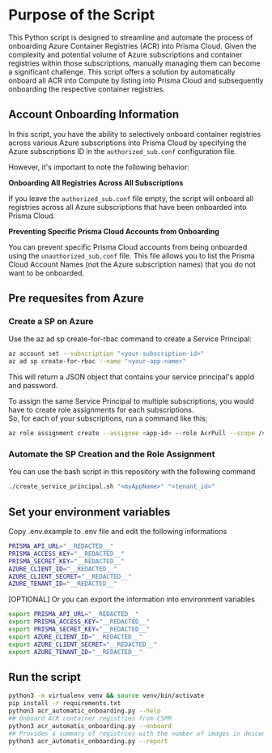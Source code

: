 # Purpose of the Script

This Python script is designed to streamline and automate the process of onboarding Azure Container Registries (ACR) into Prisma Cloud. Given the complexity and potential volume of Azure subscriptions and container registries within those subscriptions, manually managing them can become a significant challenge. This script offers a solution by automatically onboard all ACR into Compute by listing  into Prisma Cloud and subsequently onboarding the respective container registries. 

## Account Onboarding Information
In this script, you have the ability to selectively onboard container registries across various Azure subscriptions into Prisma Cloud by specifying the Azure subscriptions ID in the `authorized_sub.conf` configuration file.

However, it's important to note the following behavior:

**Onboarding All Registries Across All Subscriptions**

If you leave the `authorized_sub.conf` file empty, the script will onboard all registries across all Azure subscriptions that have been onboarded into Prisma Cloud.

**Preventing Specific Prisma Cloud Accounts from Onboarding**

You can prevent specific Prisma Cloud accounts from being onboarded using the `unauthorized_sub.conf` file. This file allows you to list the Prisma Cloud Account Names (not the Azure subscription names) that you do not want to be onboarded.

## Pre requesites from Azure

### Create a SP on Azure

Use the az ad sp create-for-rbac command to create a Service Principal:
```bash
az account set --subscription "<your-subscription-id>"
az ad sp create-for-rbac --name "<your-app-name>"
```

This will return a JSON object that contains your service principal's appId and password.  

To assign the same Service Principal to multiple subscriptions, you would have to create role assignments for each subscriptions.  
So, for each of your subscriptions, run a command like this:
```bash
az role assignment create --assignee <app-id> --role AcrPull --scope /subscriptions/<subscription-id>
```

### Automate the SP Creation and the Role Assignment

You can use the bash script in this repository with the following command

```bash
./create_service_principal.sh "<myAppName>" "<tenant_id>"
```

## Set your environment variables

Copy .env.example to .env file and edit the following informations

```bash
PRISMA_API_URL="__REDACTED__"
PRISMA_ACCESS_KEY="__REDACTED__"
PRISMA_SECRET_KEY="__REDACTED__"
AZURE_CLIENT_ID="__REDACTED__"
AZURE_CLIENT_SECRET="__REDACTED__"
AZURE_TENANT_ID="__REDACTED__"
```

[OPTIONAL] Or you can export the information into environment variables

```bash
export PRISMA_API_URL="__REDACTED__"
export PRISMA_ACCESS_KEY="__REDACTED__"
export PRISMA_SECRET_KEY="__REDACTED__"
export AZURE_CLIENT_ID="__REDACTED__"
export AZURE_CLIENT_SECRET="__REDACTED__"
export AZURE_TENANT_ID="__REDACTED__"
```

## Run the script

```bash
python3 -m virtualenv venv && source venv/bin/activate
pip install -r requirements.txt
python3 acr_automatic_onboarding.py --help
## Onboard ACR container registries from CSPM
python3 acr_automatic_onboarding.py --onboard
## Provides a summary of registries with the number of images in descending order
python3 acr_automatic_onboarding.py --report
```
